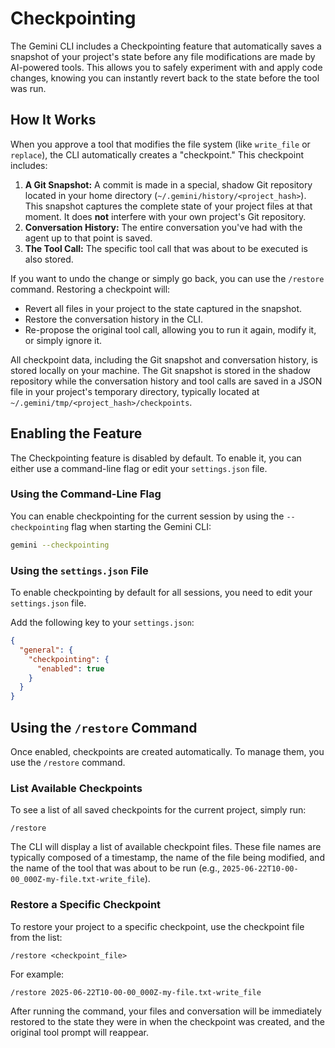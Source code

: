 # Checkpointing

The Gemini CLI includes a Checkpointing feature that automatically saves a
snapshot of your project's state before any file modifications are made by
AI-powered tools. This allows you to safely experiment with and apply code
changes, knowing you can instantly revert back to the state before the tool was
run.

## How It Works

When you approve a tool that modifies the file system (like `write_file` or
`replace`), the CLI automatically creates a "checkpoint." This checkpoint
includes:

1. **A Git Snapshot:** A commit is made in a special, shadow Git repository
   located in your home directory (`~/.gemini/history/<project_hash>`). This
   snapshot captures the complete state of your project files at that moment. It
   does **not** interfere with your own project's Git repository.
2. **Conversation History:** The entire conversation you've had with the agent
   up to that point is saved.
3. **The Tool Call:** The specific tool call that was about to be executed is
   also stored.

If you want to undo the change or simply go back, you can use the `/restore`
command. Restoring a checkpoint will:

- Revert all files in your project to the state captured in the snapshot.
- Restore the conversation history in the CLI.
- Re-propose the original tool call, allowing you to run it again, modify it, or
  simply ignore it.

All checkpoint data, including the Git snapshot and conversation history, is
stored locally on your machine. The Git snapshot is stored in the shadow
repository while the conversation history and tool calls are saved in a JSON
file in your project's temporary directory, typically located at
`~/.gemini/tmp/<project_hash>/checkpoints`.

## Enabling the Feature

The Checkpointing feature is disabled by default. To enable it, you can either
use a command-line flag or edit your `settings.json` file.

### Using the Command-Line Flag

You can enable checkpointing for the current session by using the
`--checkpointing` flag when starting the Gemini CLI:

```bash
gemini --checkpointing
```

### Using the `settings.json` File

To enable checkpointing by default for all sessions, you need to edit your
`settings.json` file.

Add the following key to your `settings.json`:

```json
{
  "general": {
    "checkpointing": {
      "enabled": true
    }
  }
}
```

## Using the `/restore` Command

Once enabled, checkpoints are created automatically. To manage them, you use the
`/restore` command.

### List Available Checkpoints

To see a list of all saved checkpoints for the current project, simply run:

```
/restore
```

The CLI will display a list of available checkpoint files. These file names are
typically composed of a timestamp, the name of the file being modified, and the
name of the tool that was about to be run (e.g.,
`2025-06-22T10-00-00_000Z-my-file.txt-write_file`).

### Restore a Specific Checkpoint

To restore your project to a specific checkpoint, use the checkpoint file from
the list:

```
/restore <checkpoint_file>
```

For example:

```
/restore 2025-06-22T10-00-00_000Z-my-file.txt-write_file
```

After running the command, your files and conversation will be immediately
restored to the state they were in when the checkpoint was created, and the
original tool prompt will reappear.
